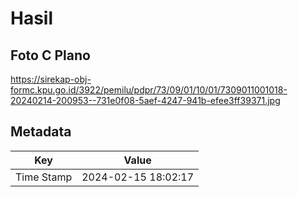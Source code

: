 # Hasil

## Foto C Plano

https://sirekap-obj-formc.kpu.go.id/3922/pemilu/pdpr/73/09/01/10/01/7309011001018-20240214-200953--731e0f08-5aef-4247-941b-efee3ff39371.jpg


## Metadata

| Key        | Value               |
| ---------- | ------------------- |
| Time Stamp | 2024-02-15 18:02:17 |



